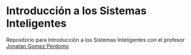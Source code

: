 Introducción a los Sistemas Inteligentes
=======================================

Repositorio para Introducción a los Sistemas Inteligentes con el profesor [Jonatan Gomez Perdomo](mailto:jgomezpe@unal.edu.co)

